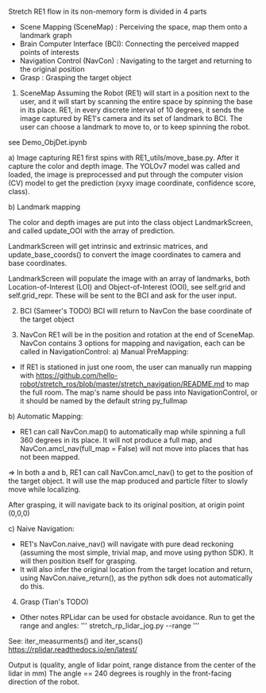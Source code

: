 Stretch RE1 flow in its non-memory form is divided in 4 parts
- Scene Mapping (SceneMap)      : Perceiving the space, map them onto a landmark graph
- Brain Computer Interface (BCI):  Connecting the perceived mapped points of interests 
- Navigation Control (NavCon)   : Navigating to the target and returning to the original position
- Grasp                         : Grasping the target object

1. SceneMap
Assuming the Robot (RE1) will start in a position next to the user, and it will start by scanning the entire space by spinning the base in its place. RE1, in every discrete interval of 10 degrees, it sends the image captured by RE1's camera and its set of landmark to BCI. The user can choose a landmark to move to, or to keep spinning the robot. 

see Demo_ObjDet.ipynb

a) Image capturing
RE1 first spins with RE1_utils/move_base.py. After it capture the color and depth image. The YOLOv7 model was called and loaded, the image is preprocessed and put through the computer vision (CV) model to get the prediction (xyxy image coordinate, confidence score, class). 

b) Landmark mapping

The color and depth images are put into the class object LandmarkScreen, and called update_OOI with the array of prediction. 

LandmarkScreen will get intrinsic and extrinsic matrices, and update_base_coords() to convert the image coordinates to camera and base coordinates.

LandmarkScreen will populate the image with an array of 
landmarks, both Location-of-Interest (LOI) and Object-of-Interest (OOI), see self.grid and self.grid_repr. These will be sent to the BCI and ask for the user input.

2. BCI
(Sameer's TODO)
BCI will return to NavCon the base coordinate of the target object

3. NavCon
RE1 will be in the position and rotation at the end of SceneMap. NavCon contains 3 options for mapping and navigation, each can be called in NavigationControl:
a) Manual PreMapping:
- If RE1 is stationed in just one room, the user can manually run mapping with https://github.com/hello-robot/stretch_ros/blob/master/stretch_navigation/README.md to map the full room. The map's name should be pass into NavigationControl, or it should be named by the default string py_fullmap

b) Automatic Mapping:
- RE1 can call NavCon.map() to automatically map while spinning a full 360 degrees in its place. It will not produce a full map, and NavCon.amcl_nav(full_map = False) will not move into places that has not been mapped.

=> In both a and b, RE1 can call NavCon.amcl_nav() to get to the position of the target object. It will use the map produced and particle filter to slowly move while localizing.

After grasping, it will navigate back to its original position, at origin point (0,0,0)

c) Naive Navigation:
- RE1's NavCon.naive_nav() will navigate with pure dead reckoning (assuming the most simple, trivial map, and move using python SDK). It will then position itself for grasping.
- It will also infer the original location from the target location and return, using NavCon.naive_return(), as the python sdk does not automatically do this. 

4. Grasp
(Tian's TODO)


* Other notes
RPLidar can be used for obstacle avoidance. 
Run to get the range and angles:
'''
stretch_rp_lidar_jog.py --range
'''

See: iter_measurments() and iter_scans()
https://rplidar.readthedocs.io/en/latest/

Output is (quality, angle of lidar point, range distance from the center of the lidar in mm)
The angle == 240 degrees is roughly in the front-facing direction of the robot. 